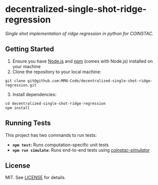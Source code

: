 # decentralized-single-shot-ridge-regression

_Single shot implementation of ridge regression in python for COINSTAC._

## Getting Started

1. Ensure you have [Node.js](https://nodejs.org/en/) and [npm](https://www.npmjs.com) (comes with Node.js) installed on your machine
2. Clone the repository to your local machine:

  ```shell
  git clone git@github.com:MRN-Code/decentralized-single-shot-ridge-regression.git
  ```

3. Install dependencies:

  ```shell
  cd decentralized-single-shot-ridge-regression
  npm install
  ```

## Running Tests

This project has two commands to run tests:

* **`npm test`:** Runs computation-specific unit tests
* **`npm run simulate`:** Runs end-to-end tests using _[coinstac-simulator](https://github.com/MRN-Code/coinstac/tree/master/packages/coinstac-simulator)_

## License

MIT. See [LICENSE](./LICENSE) for details.

